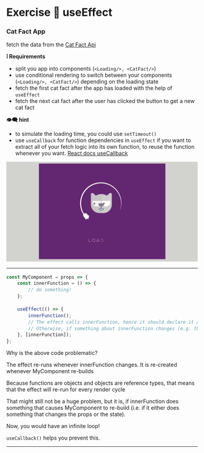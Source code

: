 # Exercise :cartwheeling: useEffect 

### Cat Fact App

fetch the data from the [Cat Fact Api](https://catfact.ninja/fact)  

**:grey_exclamation: Requirements**

- split you app into components (`<Loading/>, <CatFact/>`)
- use conditional rendering to switch between your components (`<Loading/>, <CatFact/>`) depending on the loading state
- fetch the first cat fact after the app has loaded with the help of `useEffect`
- fetch the next cat fact after the user has clicked the button to get a new cat fact


**:eye_speech_bubble: hint**

- to simulate the loading time, you could use `setTimeout()`
- use `useCallback` for function dependencies in `useEffect` if you want to extract all of your fetch logic into its own function, to reuse the function whenever you want. [React docs useCallback](https://react.dev/reference/react/useCallback)  



![](./src/assets/cat-app.gif)

---

```javascript
const MyComponent = props => {
    const innerFunction = () => {
        // do something!
    };
 
    useEffect(() => {
        innerFunction();
        // The effect calls innerFunction, hence it should declare it as a dependency
        // Otherwise, if something about innerFunction changes (e.g. the data it uses), the effect would run the outdated version of innerFunction
    }, [innerFunction]);
};
```

Why is the above code problematic?

The effect re-runs whenever innerFunction changes. It is re-created whenever MyComponent re-builds

Because functions are objects and objects are reference types, that means that the effect will re-run for every render cycle

That might still not be a huge problem, but it is, if innerFunction does something that causes MyComponent to re-build (i.e. if it either does something that changes the props or the state).

Now, you would have an infinite loop!

`useCallback()` helps you prevent this.

---

